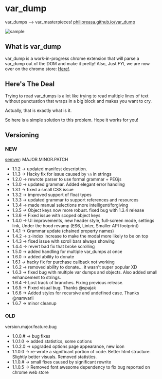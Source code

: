 # var_dump

var_dumps --> var_masterpieces!
[philipreasa.github.io/var_dump](http://philipreasa.github.io/var_dump/)

![sample](https://cloud.githubusercontent.com/assets/1691316/20464548/aca2261e-aefd-11e6-8f81-0abba3357a03.gif)

## What is var_dump

var_dump is a work-in-progress chrome extension that will parse a var_dump out of the DOM and make it pretty!
Also, Just FYI, we are now over on the chrome store: [Here!](https://chrome.google.com/webstore/detail/varmasterpiece/chfhddogiigmfpkcmgfpolalagdcamkl).

## Here's The Deal

Trying to read var_dumps is a lot like trying to read multiple lines of text without punctuation that wraps in a big block and makes you want to cry.

Actually, that is exactly what is it.

So here is a simple solution to this problem. Hope it works for you!

## Versioning

### NEW

[semver](http://semver.org/): MAJOR.MINOR.PATCH

- 1.1.2 -> updated manifest description.
- 1.1.3 -> Hacky fix for issue caused by `\n` in strings
- 1.2.0 -> rewrote parser to use formal grammar + PEGjs
- 1.3.0 -> updated grammar. Added elegant error handling
- 1.3.1 -> fixed a small CSS issue
- 1.3.2 -> improved support of float types
- 1.3.3 -> updated grammar to support references and resources
- 1.3.4 -> made manual selections more intelligent/forgiving
- 1.3.5 -> Object keys now more robust. fixed bug with 1.3.4 release
- 1.3.6 -> Fixed issue with scoped object keys
- 1.4.0 -> UI improvements, new header style, full-screen mode, settings link,
  Under the hood revamp (ES6, Linter, Smaller API footprint)
- 1.4.1 -> Grammar update (chained property names)
- 1.4.2 -> z-index increase to make the modal more likely to be on top
- 1.4.3 -> fixed issue with scroll bars always showing
- 1.4.4 -> revert bad fix that broke scrolling
- 1.5.0 -> added handling for multiple var_dumps at once
- 1.6.0 -> added ability to donate
- 1.6.1 -> hacky fix for purchase callback not working
- 1.6.2 -> removed ability to donate... it wasn't super popular XD
- 1.6.3 -> fixed bug with multiple var dumps and objects. Also added small enhancement to strings.
- 1.6.4 -> Lost track of branches. Fixing previous release.
- 1.6.5 -> Fixed visual bug. Thanks @spajak
- 1.6.6 -> Added styles for recursive and undefined case. Thanks @namvarii
- 1.6.7 -> minor cleanup

### OLD

version.major.feature.bug

- 1.0.0.# -> bug fixes
- 1.0.1.0 -> added statistics, some options
- 1.0.2.0 -> upgraded options page appearance, new icon
- 1.1.0.0 -> re-wrote a significant portion of code. Better html structure. Slightly better visuals. Removed statistics.
- 1.1.0.# -> small fixes caused by significant rewrite
- 1.1.0.5 -> Removed font awesome dependency to fix bug reported on chrome web store

